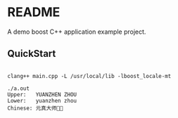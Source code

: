 # README

A demo boost C++ application example project.

## QuickStart

```shell

clang++ main.cpp -L /usr/local/lib -lboost_locale-mt

./a.out
Upper:   YUANZHEN ZHOU
Lower:   yuanzhen zhou
Chinese: 元真大师👨‍🦲
```
